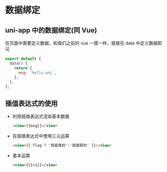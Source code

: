 # 数据绑定

## uni-app 中的数据绑定(同 Vue)

在页面中需要定义数据，和我们之前的 vue 一摸一样，直接在 data 中定义数据即可

```js
export default {
  data() {
    return {
      msg: 'hello-uni',
    };
  },
};
```

## 插值表达式的使用

- 利用插值表达式渲染基本数据

  ```html
  <view>{{msg}}</view>
  ```

- 在插值表达式中使用三元运算

  ```html
  <view>{{ flag ? '我是真的':'我是假的' }}</view>
  ```

- 基本运算

  ```html
  <view>{{1+1}}</view>
  ```
